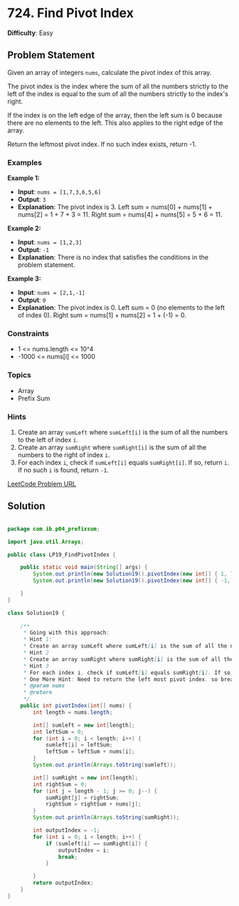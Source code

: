 # 724. Find Pivot Index

**Difficulty**: Easy

## Problem Statement
Given an array of integers `nums`, calculate the pivot index of this array.

The pivot index is the index where the sum of all the numbers strictly to the left of the index is equal to the sum of all the numbers strictly to the index's right.

If the index is on the left edge of the array, then the left sum is 0 because there are no elements to the left. This also applies to the right edge of the array.

Return the leftmost pivot index. If no such index exists, return -1.

### Examples

**Example 1:**
- **Input**: `nums = [1,7,3,6,5,6]`
- **Output**: `3`
- **Explanation**: The pivot index is 3. Left sum = nums[0] + nums[1] + nums[2] = 1 + 7 + 3 = 11. Right sum = nums[4] + nums[5] = 5 + 6 = 11.

**Example 2:**
- **Input**: `nums = [1,2,3]`
- **Output**: `-1`
- **Explanation**: There is no index that satisfies the conditions in the problem statement.

**Example 3:**
- **Input**: `nums = [2,1,-1]`
- **Output**: `0`
- **Explanation**: The pivot index is 0. Left sum = 0 (no elements to the left of index 0). Right sum = nums[1] + nums[2] = 1 + (-1) = 0.

### Constraints
- 1 <= nums.length <= 10^4
- -1000 <= nums[i] <= 1000

### Topics
- Array
- Prefix Sum

### Hints
1. Create an array `sumLeft` where `sumLeft[i]` is the sum of all the numbers to the left of index `i`.
2. Create an array `sumRight` where `sumRight[i]` is the sum of all the numbers to the right of index `i`.
3. For each index `i`, check if `sumLeft[i]` equals `sumRight[i]`. If so, return `i`. If no such `i` is found, return `-1`.

[LeetCode Problem URL](https://leetcode.com/problems/find-the-middle-index-in-array/)

## Solution

```java

package com.ib.p04_prefixsum;

import java.util.Arrays;

public class LP19_FindPivotIndex {

	public static void main(String[] args) {
		System.out.println(new Solution19().pivotIndex(new int[] { 1, 7, 3, 6, 5, 6 })); //3
		System.out.println(new Solution19().pivotIndex(new int[] { -1, -1, 0, 0, -1, -1 })); //2

	}
}

class Solution19 {
	
	/**
	 * Going with this approach:
	 * Hint 1: 
	 * Create an array sumLeft where sumLeft[i] is the sum of all the numbers to the left of index i.
	 * Hint 2
	 * Create an array sumRight where sumRight[i] is the sum of all the numbers to the right of index i.
	 * Hint 3
	 * For each index i, check if sumLeft[i] equals sumRight[i]. If so, return i. If no such i is found, return -1.
	 * One More Hint: Need to return the left most pivot index. so break loop As you find the equal index.
	 * @param nums
	 * @return
	 */
	public int pivotIndex(int[] nums) {
		int length = nums.length;

		int[] sumleft = new int[length];
		int leftSum = 0;
		for (int i = 0; i < length; i++) {
			sumleft[i] = leftSum;
			leftSum = leftSum + nums[i];
		}
		System.out.println(Arrays.toString(sumleft));

		int[] sumRight = new int[length];
		int rightSum = 0;
		for (int j = length - 1; j >= 0; j--) {
			sumRight[j] = rightSum;
			rightSum = rightSum + nums[j];
		}
		System.out.println(Arrays.toString(sumRight));

		int outputIndex = -1;
		for (int i = 0; i < length; i++) {
			if (sumleft[i] == sumRight[i]) {
				outputIndex = i;
				break;
			}

		}
		return outputIndex;
	}
}